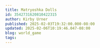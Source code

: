 ```yaml
---
title: Matryoshka Dolls
id: 3542731620810422315
author: Kirby Urner
published: 2025-02-03T19:32:00.000-08:00
updated: 2025-02-06T10:19:46.047-08:00
blog: world_game
tags: 
---
```


